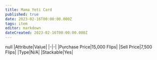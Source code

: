 ```yaml
---
title: Mama Yeti Card
published: true
date: 2023-02-16T00:00:00.000Z
tags: item
editor: markdown
dateCreated: 2023-02-16T00:00:00.000Z
---
```


null
|Attribute|Value|
|-|-|
|Purchase Price|15,000 Flips|
|Sell Price|7,500 Flips|
|Type|N/A|
|Stackable|Yes|

